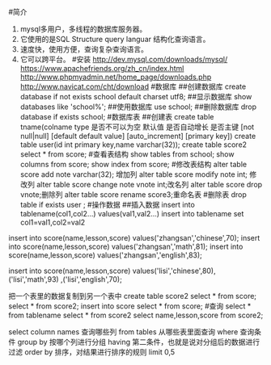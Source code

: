 #简介
1. mysql多用户，多线程的数据库服务器。
2. 它使用的是SQL Structure query languar 结构化查询语言。
3. 速度快，使用方便，查询复杂查询语言。
4. 它可以跨平台。
#安装
http://dev.mysql.com/downloads/mysql/
https://www.apachefriends.org/zh_cn/index.html
http://www.phpmyadmin.net/home_page/downloads.php
http://www.navicat.com/cht/download
#数据库
##创建数据库
create database if not exists school default charset utf8;
##显示数据库
show databases like 'school%';
##使用数据库
use school;
##删除数据库
drop database if exists school;
#数据库表
##创建表
create table  tname(colname type 
是否不可以为空 默认值 是否自动增长 是否主键
[not null|null] [default default value]
[auto_increment] [primary key])
create table user(id int primary key,name varchar(32));
create table score2 select * from score;
#查看表结构
show tables from school; 
show columns from score;
show index from score;
#修改表结构
alter table score add note varchar(32); 增加列
alter table score modify note int; 修改列
alter table score change note vnote int;改名列
alter table score drop vnote;删除列
alter table score rename score3;重命名表
#删除表
drop table if exists user ;
#操作数据
##插入数据
insert into tablename(col1,col2...) values(val1,val2...)
insert into tablename set col1=val1,col2=val2

insert into score(name,lesson,score) 
values('zhangsan','chinese',70);
insert into score(name,lesson,score) 
values('zhangsan','math',81);
insert into score(name,lesson,score) 
values('zhangsan','english',83);

insert into score(name,lesson,score) 
values('lisi','chinese',80),('lisi','math',93)
,('lisi','english',70);

把一个表里的数据复制到另一个表中
create table score2 select * from score;
select * from  score2;
insert into score select * from score;
#查询
select * from tablename
select * from score2
select name,lesson,score from score2;

select
column names 查询哪些列
from tables 从哪些表里面查询
where 查询条件
group by 按哪个列进行分组
having 第二条件，也就是说对分组后的数据进行过滤
order by 排序，对结果进行排序的规则
limit 0,5


